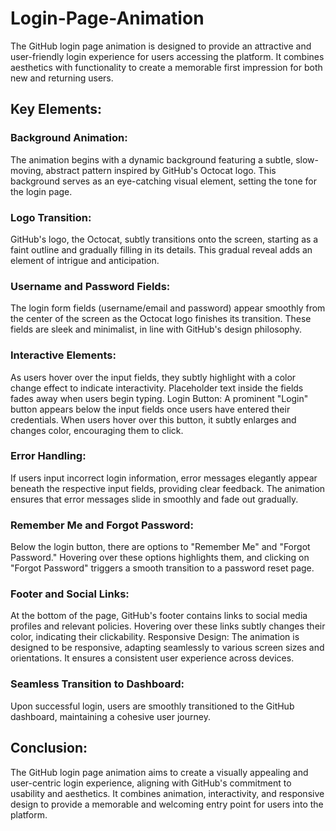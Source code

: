 # Login-Page-Animation
The GitHub login page animation is designed to provide an attractive and user-friendly login experience for users accessing the platform.
 It combines aesthetics with functionality to create a memorable first impression for both new and returning users.

## Key Elements:

### Background Animation:
The animation begins with a dynamic background featuring a subtle, slow-moving, abstract pattern inspired by GitHub's Octocat logo. This background serves as an eye-catching visual element, setting the tone for the login page.
### Logo Transition:
GitHub's logo, the Octocat, subtly transitions onto the screen, starting as a faint outline and gradually filling in its details. This gradual reveal adds an element of intrigue and anticipation.
### Username and Password Fields:
The login form fields (username/email and password) appear smoothly from the center of the screen as the Octocat logo finishes its transition. These fields are sleek and minimalist, in line with GitHub's design philosophy.
### Interactive Elements:
As users hover over the input fields, they subtly highlight with a color change effect to indicate interactivity. Placeholder text inside the fields fades away when users begin typing.
Login Button:
A prominent "Login" button appears below the input fields once users have entered their credentials. When users hover over this button, it subtly enlarges and changes color, encouraging them to click.
### Error Handling:
If users input incorrect login information, error messages elegantly appear beneath the respective input fields, providing clear feedback. The animation ensures that error messages slide in smoothly and fade out gradually.
### Remember Me and Forgot Password:
Below the login button, there are options to "Remember Me" and "Forgot Password." Hovering over these options highlights them, and clicking on "Forgot Password" triggers a smooth transition to a password reset page.
### Footer and Social Links:
At the bottom of the page, GitHub's footer contains links to social media profiles and relevant policies. Hovering over these links subtly changes their color, indicating their clickability.
Responsive Design:
The animation is designed to be responsive, adapting seamlessly to various screen sizes and orientations. It ensures a consistent user experience across devices.
### Seamless Transition to Dashboard:
Upon successful login, users are smoothly transitioned to the GitHub dashboard, maintaining a cohesive user journey.



## Conclusion:
The GitHub login page animation aims to create a visually appealing and user-centric login experience, aligning with GitHub's commitment to usability and aesthetics. It combines animation, interactivity, and responsive design to provide a memorable and welcoming entry point for users into the platform.
